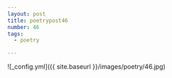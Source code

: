 ```yaml
---
layout: post
title: poetrypost46
number: 46
tags:
  - poetry

---
```




![_config.yml]({{ site.baseurl }}/images/poetry/46.jpg)

